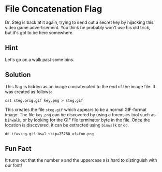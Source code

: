 # File Concatenation Flag

Dr. Steg is back at it again, trying to send out a secret key by hijacking this
video game advertisement. You think he probably won't use his old trick, but
it's got to be here somewhere.

## Hint
Let's go on a walk past some bins.

## Solution

This flag is hidden as an image concatenated to the end of the image file. It
was created as follows:

    cat steg.orig.gif key.png > steg.gif

This creates the file `steg.gif` which appears to be a normal GIF-format image.
The file `key.png` can be discovered by using a forensics tool such as `binwalk`,
or by looking for the GIF file terminator byte in the file. Once the location
is discovered, it can be extracted using `binwalk` or `dd`.

    dd if=steg.gif bs=1 skip=25780 of=foo.png

## Fun Fact

It turns out that the number `0` and the uppercase `O` is hard to distinguish
with our font!
